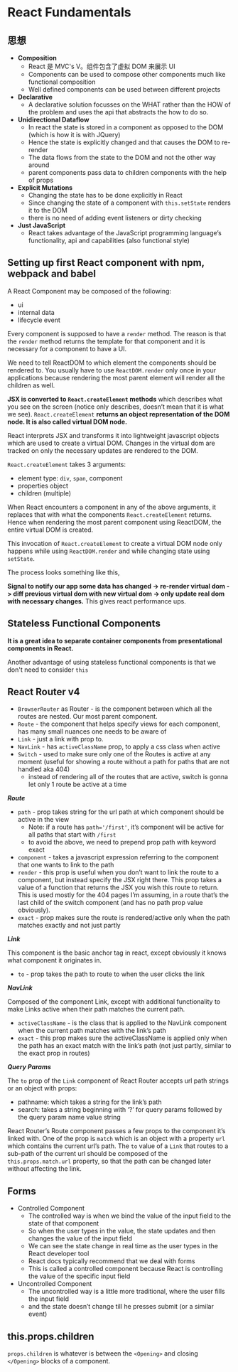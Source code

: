 # React Fundamentals

## 思想

* __Composition__
  * React 是 MVC's V。组件包含了虚拟 DOM 来展示 UI
  * Components can be used to compose other components much like functional composition
  * Well defined components can be used between different projects
* __Declarative__
  * A declarative solution focusses on the WHAT rather than the HOW of the problem and uses the api that abstracts the how to do so.
* __Unidirectional Dataflow__
  * In react the state is stored in a component as opposed to the DOM (which is how it is with JQuery)
  * Hence the state is explicitly changed and that causes the DOM to re-render
  * The data flows from the state to the DOM and not the other way around
  * parent components pass data to children components with the help of props
* __Explicit Mutations__
  * Changing the state has to be done explicitly in React
  * Since changing the state of a component with `this.setState` renders it to the DOM
  * there is no need of adding event listeners or dirty checking
* __Just JavaScript__
    * React takes advantage of the JavaScript programming language’s functionality, api and capabilities (also functional style)

## Setting up first React component with npm, webpack and babel

A React Component may be composed of the following:

* ui
* internal data
* lifecycle event

Every component is supposed to have a `render` method. The reason is that the `render` method returns the template for that component and it is necessary for a component to have a UI.

We need to tell ReactDOM to which element the components should be rendered to. You usually have to use `ReactDOM.render` only once in your applications because rendering the most parent element will render all the children as well.

**JSX is converted to `React.createElement` methods** which describes what you see on the screen (notice only describes, doesn’t mean that it is what we see). `React.createElement` **returns an object representation of the DOM node. It is also called virtual DOM node.**

React interprets JSX and transforms it into lightweight javascript objects which are used to create a virtual DOM. Changes in the virtual dom are tracked on only the necessary updates are rendered to the DOM.

`React.createElement` takes 3 arguments:

* element type: `div`, `span`, component
* properties object
* children (multiple)

When React encounters a component in any of the above arguments, it replaces that with what the components `React.createElement` returns. Hence when rendering the most parent component using ReactDOM, the entire virtual DOM is created.

This invocation of `React.createElement` to create a virtual DOM node only happens while using `ReactDOM.render` and while changing state using `setState`.

The process looks something like this,

**Signal to notify our app some data has changed -> re-render virtual dom -> diff previous virtual dom with new virtual dom -> only update real dom with necessary changes.** This gives react performance ups.

## Stateless Functional Components

__It is a great idea to separate container components from presentational components in React.__

Another advantage of using stateless functional components is that we don't need to consider `this`

## React Router v4

* `BrowserRouter` as Router - is the component between which all the routes are nested. Our most parent component.
* `Route` - the component that helps specify views for each component, has many small nuances one needs to be aware of
* `Link` - just a link with prop to.
* `NavLink` - has `activeClassName` prop, to apply a css class when active
* `Switch` - used to make sure only one of the Routes is active at any moment (useful for showing a route without a path for paths that are not handled aka 404)
  * instead of rendering all of the routes that are active, switch is gonna let only 1 route be active at a time

__*Route*__

* `path` - prop takes string for the url path at which component should be active in the view
  * Note: if a route has `path='/first'`, it’s component will be active for all paths that start with `/first`
  * to avoid the above, we need to prepend prop path with keyword exact
* `component` - takes a javascript expression referring to the component that one wants to link to the path
* `render` - this prop is useful when you don’t want to link the route to a component, but instead specify the JSX right there. This prop takes a value of a function that returns the JSX you wish this route to return. This is used mostly for the 404 pages I’m assuming, in a route that’s the last child of the switch component (and has no path prop value obviously).
* `exact` - prop makes sure the route is rendered/active only when the path matches exactly and not just partly

__*Link*__

This component is the basic anchor tag in react, except obviously it knows what component it originates in.

* `to` - prop takes the path to route to when the user clicks the link

__*NavLink*__

Composed of the component Link, except with additional functionality to make Links active when their path matches the current path.

* `activeClassName` - is the class that is applied to the NavLink component when the current path matches with the link’s path
* `exact` - this prop makes sure the activeClassName is applied only when the path has an exact match with the link’s path (not just partly, similar to the exact prop in routes)

__*Query Params*__

The `to` prop of the `Link` component of React Router accepts url path strings or an object with props:
* pathname: which takes a string for the link’s path
* search: takes a string beginning with ‘?’ for query params followed by the query param name value string

React Router’s Route component passes a few props to the component it’s linked with. One of the prop is `match` which is an object with a property `url` which contains the current url’s path. The `to` value of a `Link` that routes to a sub-path of the current url should be composed of the `this.props.match.url` property, so that the path can be changed later without affecting the link.

## Forms

* Controlled Component
  * The controlled way is when we bind the value of the input field to the state of that component
  * So when the user types in the value, the state updates and then changes the value of the input field
  * We can see the state change in real time as the user types in the React developer tool
  * React docs typically recommend that we deal with forms
  * This is called a controlled component because React is controlling the value of the specific input field
* Uncontrolled Component
  * The uncontrolled way is a little more traditional, where the user fills the input field
  * and the state doesn’t change till he presses submit (or a similar event)

## this.props.children

`props.children` is whatever is between the `<Opening>` and closing `</Opening>` blocks of a component.

